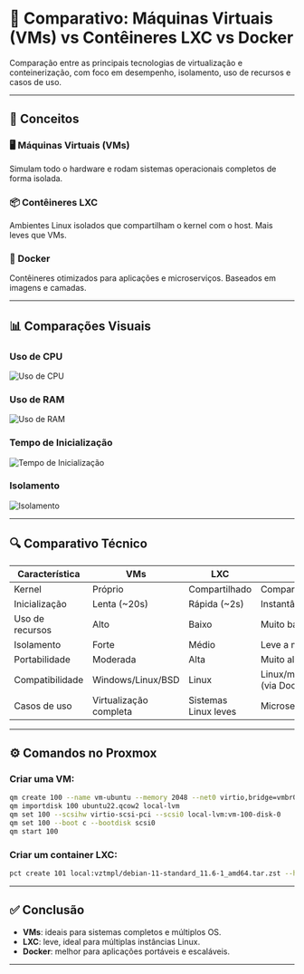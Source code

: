 # 🧠 Comparativo: Máquinas Virtuais (VMs) vs Contêineres LXC vs Docker

Comparação entre as principais tecnologias de virtualização e conteinerização, com foco em desempenho, isolamento, uso de recursos e casos de uso.

---

## 🧩 Conceitos

### 🖥️ Máquinas Virtuais (VMs)
Simulam todo o hardware e rodam sistemas operacionais completos de forma isolada.

### 📦 Contêineres LXC
Ambientes Linux isolados que compartilham o kernel com o host. Mais leves que VMs.

### 🐳 Docker
Contêineres otimizados para aplicações e microserviços. Baseados em imagens e camadas.

---

## 📊 Comparações Visuais

### Uso de CPU
![Uso de CPU](uso_de_cpu_(%).png)

### Uso de RAM
![Uso de RAM](uso_de_ram_(mb).png)

### Tempo de Inicialização
![Tempo de Inicialização](tempo_de_inicialização_(s).png)

### Isolamento
![Isolamento](isolamento_(1-10).png)

---

## 🔍 Comparativo Técnico

| Característica             | VMs                       | LXC                          | Docker                       |
|---------------------------|---------------------------|------------------------------|------------------------------|
| Kernel                    | Próprio                   | Compartilhado                | Compartilhado                |
| Inicialização             | Lenta (~20s)              | Rápida (~2s)                 | Instantânea (~1s)            |
| Uso de recursos           | Alto                      | Baixo                        | Muito baixo                  |
| Isolamento                | Forte                     | Médio                        | Leve a médio                 |
| Portabilidade             | Moderada                  | Alta                         | Muito alta                   |
| Compatibilidade           | Windows/Linux/BSD         | Linux                        | Linux/macOS/Windows (via Docker Engine) |
| Casos de uso              | Virtualização completa    | Sistemas Linux leves         | Microserviços, DevOps        |

---

## ⚙️ Comandos no Proxmox

### Criar uma VM:
```bash
qm create 100 --name vm-ubuntu --memory 2048 --net0 virtio,bridge=vmbr0
qm importdisk 100 ubuntu22.qcow2 local-lvm
qm set 100 --scsihw virtio-scsi-pci --scsi0 local-lvm:vm-100-disk-0
qm set 100 --boot c --bootdisk scsi0
qm start 100
```

### Criar um container LXC:
```bash
pct create 101 local:vztmpl/debian-11-standard_11.6-1_amd64.tar.zst --hostname container-debian --cores 2 --memory 1024 --rootfs local-lvm:8 --net0 name=eth0,bridge=vmbr0,ip=dhcp --start 1
```

---

## ✅ Conclusão

- **VMs**: ideais para sistemas completos e múltiplos OS.
- **LXC**: leve, ideal para múltiplas instâncias Linux.
- **Docker**: melhor para aplicações portáveis e escaláveis.

---
